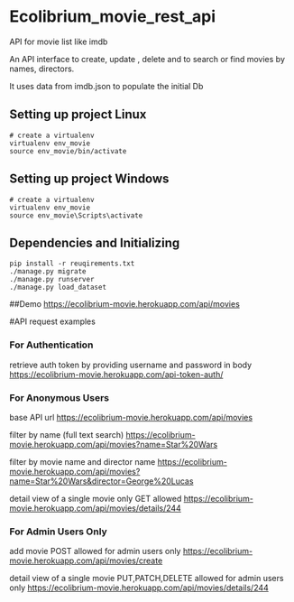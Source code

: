 # Ecolibrium_movie_rest_api
API for movie list like imdb

An API interface to create, update , delete and to search or find movies by names, directors.

It uses data from imdb.json to populate the initial Db

## Setting up project Linux
```
# create a virtualenv 
virtualenv env_movie
source env_movie/bin/activate
```
## Setting up project Windows
```
# create a virtualenv 
virtualenv env_movie
source env_movie\Scripts\activate
```
## Dependencies and Initializing
```
pip install -r reuqirements.txt
./manage.py migrate
./manage.py runserver
./manage.py load_dataset
```

##Demo
   https://ecolibrium-movie.herokuapp.com/api/movies

#API request examples

### For Authentication
retrieve auth token by providing username and password in body
https://ecolibrium-movie.herokuapp.com/api-token-auth/

### For Anonymous Users
base API url
https://ecolibrium-movie.herokuapp.com/api/movies

filter by name (full text search)
https://ecolibrium-movie.herokuapp.com/api/movies?name=Star%20Wars

filter by movie name and director name
https://ecolibrium-movie.herokuapp.com/api/movies?name=Star%20Wars&director=George%20Lucas

detail view of a single movie only GET allowed
https://ecolibrium-movie.herokuapp.com/api/movies/details/244

### For Admin Users Only
add movie POST allowed for admin users only
https://ecolibrium-movie.herokuapp.com/api/movies/create

detail view of a single movie PUT,PATCH,DELETE allowed for admin users only
https://ecolibrium-movie.herokuapp.com/api/movies/details/244